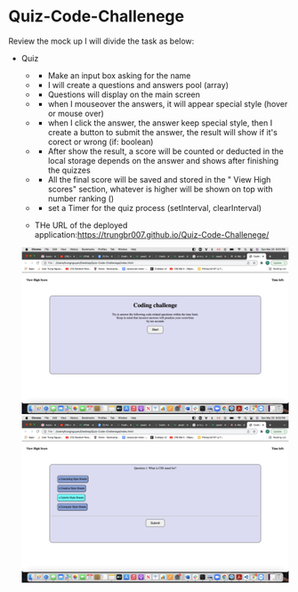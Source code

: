 # Quiz-Code-Challenege
Review the mock up I will divide the task as below:

* Quiz
    * * Make an input box asking for the name
    * * I will create a questions and answers pool (array)
    * * Questions will display on the main screen 
    * * when I mouseover the answers, it will appear special style (hover or mouse over)
    * * when I click the answer, the answer keep special style, then I create a button to submit the answer, the result will show if it's corect or wrong (if: boolean)
    * * After show the result, a score will be counted or deducted in the local storage depends on the answer and shows after finishing the quizzes
    * * All the final score will be saved and stored in the " View High scores" section, whatever is higher will be shown on top with number ranking ()
    * * set a Timer for the quiz process (setInterval, clearInterval)


   * THe URL of the deployed application:https://trungbr007.github.io/Quiz-Code-Challenege/

  <img src="./assets/images/img-1.png">
  <img src="./assets/images/img-2.png">


    